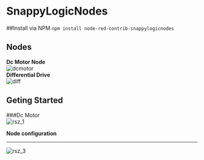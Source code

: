 # SnappyLogicNodes

##Install via NPM
``npm install node-red-contrib-snappylogicnodes`` 

## Nodes 
**Dc Motor Node**       
![dcmotor](https://cloud.githubusercontent.com/assets/16568687/22851264/352b9008-f042-11e6-9f48-7650b13e2e78.png)    
**Differential Drive**      
![diff](https://cloud.githubusercontent.com/assets/16568687/22851275/c97838e2-f042-11e6-8209-8f4ff8c14f9f.png)
## Geting Started
###Dc Motor   
![rsz_1](https://cloud.githubusercontent.com/assets/16568687/22851432/6ea48056-f047-11e6-98da-fb32178579f1.png)

**Node configuration**  
****
![rsz_3](https://cloud.githubusercontent.com/assets/16568687/22851508/d2f16b94-f049-11e6-9e7b-2a581e3a9124.png)
